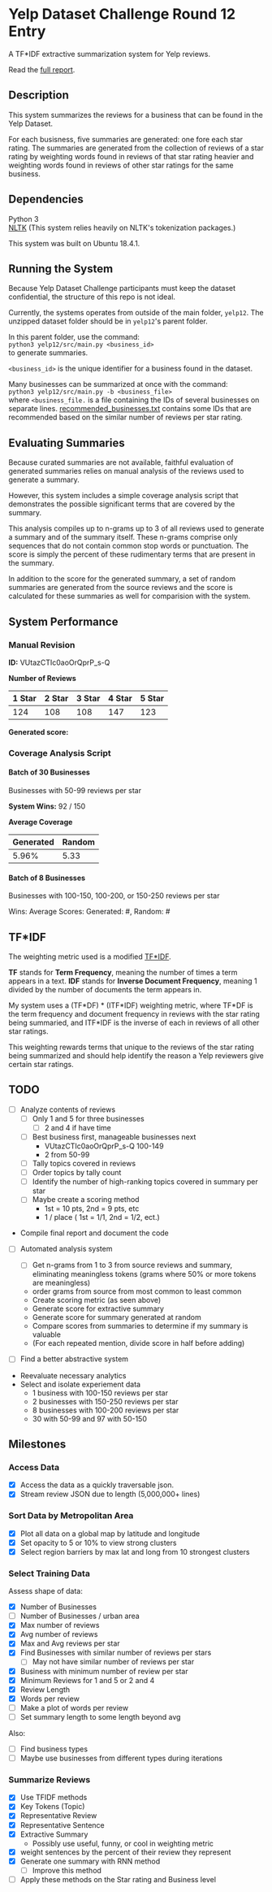 # Yelp Dataset Challenge Round 12 Entry

A TF\*IDF extractive summarization system for Yelp reviews.

Read the [full report](report.md).

## Description

This system summarizes the reviews for a business that can be found in the Yelp Dataset.

For each busisness, five summaries are generated: one fore each star rating. The summaries are generated from the collection of reviews of a star rating by weighting words found in reviews of that star rating heavier and weighting words found in reviews of other star ratings for the same business.

## Dependencies

Python 3  
[NLTK](https://www.nltk.org/) (This system relies heavily on NLTK's tokenization packages.)

This system was built on Ubuntu 18.4.1.

## Running the System

Because Yelp Dataset Challenge participants must keep the dataset confidential, the structure of this repo is not ideal.

Currently, the systems operates from outside of the main folder, `yelp12`. The unzipped dataset folder should be in `yelp12`'s parent folder.

In this parent folder, use the command:  
`python3 yelp12/src/main.py <business_id>`  
to generate summaries.

`<business_id>` is the unique identifier for a business found in the dataset.

Many businesses can be summarized at once with the command:  
`python3 yelp12/src/main.py -b <business_file>`  
where `<business_file.` is a file containing the IDs of several businesses on separate lines. [recommended_businesses.txt](recommended_businesses.txt) contains some IDs that are recommended based on the similar number of reviews per star rating.

## Evaluating Summaries

Because curated summaries are not available, faithful evaluation of generated summaries relies on manual analysis of the reviews used to generate a summary.

However, this system includes a simple coverage analysis script that demonstrates the possible significant terms that are covered by the summary.

This analysis compiles up to n-grams up to 3 of all reviews used to generate a summary and of the summary itself. These n-grams comprise only sequences that do not contain common stop words or punctuation. The score is simply the percent of these rudimentary terms that are present in the summary.

In addition to the score for the generated summary, a set of random summaries are generated from the source reviews and the score is calculated for these summaries as well for comparision with the system.

## System Performance

### Manual Revision

**ID:** VUtazCTIc0aoOrQprP_s-Q

**Number of Reviews**

| 1 Star | 2 Star | 3 Star | 4 Star | 5 Star |
| - | - | - | - | - |
| 124 | 108 | 108 | 147 | 123| 

**Generated score:**

### Coverage Analysis Script

#### Batch of 30 Businesses

Businesses with 50-99 reviews per star

**System Wins:** 92 / 150

**Average Coverage**

| Generated | Random |
| - | - |
| 5.96% | 5.33 |

#### Batch of 8 Businesses

Businesses with 100-150, 100-200, or 150-250 reviews per star

Wins:
Average Scores: Generated: #, Random: #

## TF\*IDF

The weighting metric used is a modified [TF\*IDF](https://en.wikipedia.org/wiki/Tf%E2%80%93idf).

**TF** stands for **Term Frequency**, meaning the number of times a term appears in a text. **IDF** stands for **Inverse Document Frequency**, meaning 1 divided by the number of documents the term appears in.

My system uses a (TF\*DF) \* (ITF\*IDF) weighting metric, where TF\*DF is the term frequency and document frequency in reviews with the star rating being summaried, and ITF\*IDF is the inverse of each in reviews of all other star ratings.

This weighting rewards terms that unique to the reviews of the star rating being summarized and should help identify the reason a Yelp reviewers give certain star ratings.

## TODO

* [ ] Analyze contents of reviews
  * [ ] Only 1 and 5 for three businesses
  	* [ ] 2 and 4 if have time
  * [ ] Best business first, manageable businesses next
  	* VUtazCTIc0aoOrQprP_s-Q 100-149
  	* 2 from 50-99
  * [ ] Tally topics covered in reviews
  * [ ] Order topics by tally count
  * [ ] Identify the number of high-ranking topics covered in summary per star
  * [ ] Maybe create a scoring method 
  	* 1st = 10 pts, 2nd = 9 pts, etc
  	* 1 / place ( 1st = 1/1, 2nd = 1/2, ect.)
* Compile final report and document the code

* [ ] Automated analysis system
  * [ ] Get n-grams from 1 to 3 from source reviews and summary, eliminating meaningless tokens (grams where 50% or more tokens are meaningless) 
  * order grams from source from most common to least common
  * Create scoring metric (as seen above)
  * Generate score for extractive summary
  * Generate score for summary generated at random
  * Compare scores from summaries to determine if my summary is valuable
  * (For each repeated mention, divide score in half before adding)

* [ ] Find a better abstractive system

* Reevaluate necessary analytics
* Select and isolate experiement data
  * 1 business with 100-150 reviews per star
  * 2 businesses with 150-250 reviews per star
  * 8 businesses with 100-200 reviews per star
  * 30 with 50-99 and 97 with 50-150

## Milestones

### Access Data

* [x] Access the data as a quickly traversable json.
* [x] Stream review JSON due to length (5,000,000+ lines)

### Sort Data by Metropolitan Area

* [x] Plot all data on a global map by latitude and longitude
* [x] Set opacity to 5 or 10% to view strong clusters
* [x] Select region barriers by max lat and long from 10 strongest clusters

### Select Training Data

Assess shape of data:

* [x] Number of Businesses
* [ ] Number of Businesses / urban area
* [x] Max number of reviews
* [x] Avg number of reviews
* [x] Max and Avg reviews per star
* [x] Find Businesses with similar number of reviews per stars
  * [ ] May not have similar number of reviews per star
* [x] Business with minimum number of review per star
* [x] Minimum Reviews for 1 and 5 or 2 and 4
* [x] Review Length
* [x] Words per review
* [ ] Make a plot of words per review
* [ ] Set summary length to some length beyond avg

Also:

* [ ] Find business types
* [ ] Maybe use businesses from different types during iterations

### Summarize Reviews

* [x] Use TFIDF methods
* [x] Key Tokens (Topic)
* [x] Representative Review
* [x] Representative Sentence
* [x] Extractive Summary
  * Possibly use useful, funny, or cool in weighting metric
* [x] weight sentences by the percent of their review they represent
* [x] Generate one summary with RNN method
  * [ ] Improve this method

* [ ] Apply these methods on the Star rating and Business level
